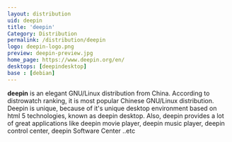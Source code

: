 ```yaml
---
layout: distribution
uid: deepin
title: 'deepin'
Category: Distribution
permalink: /distribution/deepin
logo: deepin-logo.png
preview: deepin-preview.jpg
home_page: https://www.deepin.org/en/
desktops: [deepindesktop]
base : [debian]
---
```


**deepin** is an elegant GNU/Linux distribution from China. According to distrowatch ranking, it is most popular Chinese GNU/Linux distribution. Deepin is unique, because of it's unique desktop environment based on html 5 technologies, known as deepin desktop. Also, deepin provides a lot of great applications like deepin movie player, deepin music player, deepin control center, deepin Software Center ..etc